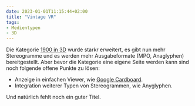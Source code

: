 ```yaml
---
date: 2023-01-01T11:15:44+02:00
title: "Vintage VR"
tags:
- Medientypen
- 3D
---
```


Die Kategorie [1900 in 3D](/future/3d/) wurde starkr erweitert, es gibt nun mehr Stereogramme und es werden mehr Ausgabeformate (MPO, Anaglyphen) bereitgestellt. Aber bevor die Kategorie eine eigene Seite werden kann sind noch folgende offene Punkte zu lösen:
* Anzeige in einfachen Viewer, wie [Google Cardboard](https://de.wikipedia.org/wiki/Google_Cardboard).
* Integration weiterer Typen von Stereogrammen, wie Anyglyphen.

Und natürlich fehlt noch ein guter Titel.
